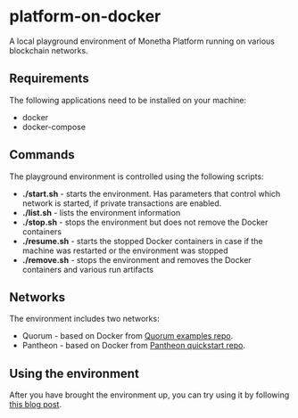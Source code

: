 # platform-on-docker

A local playground environment of Monetha Platform running on various blockchain networks.

## Requirements

The following applications need to be installed on your machine:
- docker
- docker-compose

## Commands

The playground environment is controlled using the following scripts:
- **./start.sh** - starts the environment. Has parameters that control which network is started, if private transactions are enabled.
- **./list.sh** - lists the environment information
- **./stop.sh** - stops the environment but does not remove the Docker containers
- **./resume.sh** - starts the stopped Docker containers in case if the machine was restarted or the environment was stopped
- **./remove.sh** - stops the environment and removes the Docker containers and various run artifacts

## Networks

The environment includes two networks:
- Quorum - based on Docker from [Quorum examples repo](https://github.com/jpmorganchase/quorum-examples.git).
- Pantheon - based on Docker from [Pantheon quickstart repo](https://github.com/PegaSysEng/pantheon-quickstart.git).

## Using the environment

After you have brought the environment up, you can try using it by following [this blog post](https://blog.monetha.io/guide-quorum-digital-identity/#Create).